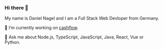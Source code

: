 ### Hi there 👋

My name is Daniel Nagel and I am a Full Stack Web Devloper from Germany.

🔭 I’m currently working on [cashflow](https://github.com/danielnagel/cashflow).

💬 Ask me about Node.js, TypeScript, JavaScript, Java, React, Vue or Python.

<!--
**danielnagel/danielnagel** is a ✨ _special_ ✨ repository because its `README.md` (this file) appears on your GitHub profile.

Here are some ideas to get you started:

- 🔭 I’m currently working on ...
- 🌱 I’m currently learning ...
- 👯 I’m looking to collaborate on ...
- 🤔 I’m looking for help with ...
- 💬 Ask me about ...
- 📫 How to reach me: ...
- 😄 Pronouns: ...
- ⚡ Fun fact: ...
-->
